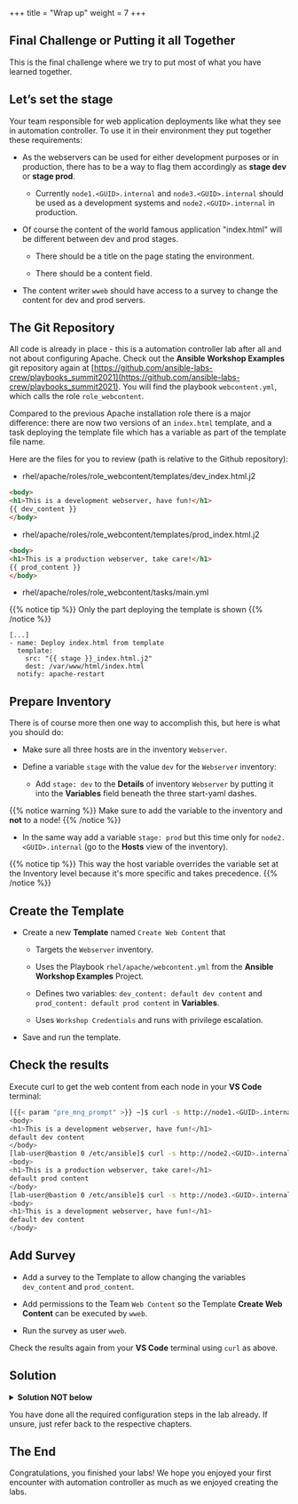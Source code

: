 +++
title = "Wrap up"
weight = 7
+++

## Final Challenge or Putting it all Together

This is the final challenge where we try to put most of what you have learned together.

## Let’s set the stage

Your team responsible for web application deployments like what they see in automation controller. To use it in their environment they put together these requirements:

- As the webservers can be used for either development purposes or in production, there has to be a way to flag them accordingly as **stage dev** or **stage prod**.

  - Currently `node1.<GUID>.internal` and `node3.<GUID>.internal` should be used as a development systems and `node2.<GUID>.internal` in production.

- Of course the content of the world famous application "index.html" will be different between dev and prod stages.

  - There should be a title on the page stating the environment.

  - There should be a content field.

- The content writer `wweb` should have access to a survey to change the content for dev and prod servers.

## The Git Repository

All code is already in place - this is a automation controller lab after all and not about configuring Apache. Check out the **Ansible Workshop Examples** git repository again at [https://github.com/ansible-labs-crew/playbooks_summit2021](https://github.com/ansible-labs-crew/playbooks_summit2021). You will find the playbook `webcontent.yml`, which calls the role `role_webcontent`.

Compared to the previous Apache installation role there is a major difference: there are now two versions of an `index.html` template, and a task deploying the template file which has a variable as part of the template file name.

Here are the files for you to review (path is relative to the Github repository):

- rhel/apache/roles/role_webcontent/templates/dev_index.html.j2

```html
<body>
<h1>This is a development webserver, have fun!</h1>
{{ dev_content }}
</body>
```

- rhel/apache/roles/role_webcontent/templates/prod_index.html.j2

```html
<body>
<h1>This is a production webserver, take care!</h1>
{{ prod_content }}
</body>
```

- rhel/apache/roles/role_webcontent/tasks/main.yml

{{% notice tip %}}
Only the part deploying the template is shown
{{% /notice %}}

```
[...]
- name: Deploy index.html from template
  template:
    src: "{{ stage }}_index.html.j2"
    dest: /var/www/html/index.html
  notify: apache-restart
```

## Prepare Inventory

There is of course more then one way to accomplish this, but here is what you should do:

- Make sure all three hosts are in the inventory `Webserver`.

- Define a variable `stage` with the value `dev` for the `Webserver` inventory:

  - Add `stage: dev` to the **Details** of inventory `Webserver` by putting it into the **Variables** field beneath the three start-yaml dashes.

{{% notice warning %}}
Make sure to add the variable to the inventory and **not** to a node!
{{% /notice %}}

- In the same way add a variable `stage: prod` but this time only for `node2.<GUID>.internal` (go to the **Hosts** view of the inventory).

{{% notice tip %}}
This way the host variable overrides the variable set at the Inventory level because it's more specific and takes precedence.
{{% /notice %}}

## Create the Template

- Create a new **Template** named `Create Web Content` that

  - Targets the `Webserver` inventory.

  - Uses the Playbook `rhel/apache/webcontent.yml` from the **Ansible Workshop Examples** Project.

  - Defines two variables: `dev_content: default dev content` and `prod_content: default prod content` in **Variables**.

  - Uses `Workshop Credentials` and runs with privilege escalation.

- Save and run the template.

## Check the results

Execute curl to get the web content from each node in your **VS Code** terminal:

```bash
[{{< param "pre_mng_prompt" >}} ~]$ curl -s http://node1.<GUID>.internal
<body>
<h1>This is a development webserver, have fun!</h1>
default dev content
</body>
[lab-user@bastion 0 /etc/ansible]$ curl -s http://node2.<GUID>.internal
<body>
<h1>This is a production webserver, take care!</h1>
default prod content
</body>
[lab-user@bastion 0 /etc/ansible]$ curl -s http://node3.<GUID>.internal
<body>
<h1>This is a development webserver, have fun!</h1>
default dev content
</body>
```

## Add Survey

- Add a survey to the Template to allow changing the variables `dev_content` and `prod_content`.

- Add permissions to the Team `Web Content` so the Template **Create Web Content** can be executed by `wweb`.

- Run the survey as user `wweb`.

Check the results again from your **VS Code** terminal using `curl` as above.

## Solution

<details><summary><b>Solution NOT below</b></summary>
<hr/>
<p>

You have to figure this one out by yourself! ;-)

</p>
<hr/>
</details>

You have done all the required configuration steps in the lab already. If unsure, just refer back to the respective chapters.

## The End

Congratulations, you finished your labs\! We hope you enjoyed your first encounter with automation controller as much as we enjoyed creating the labs.
